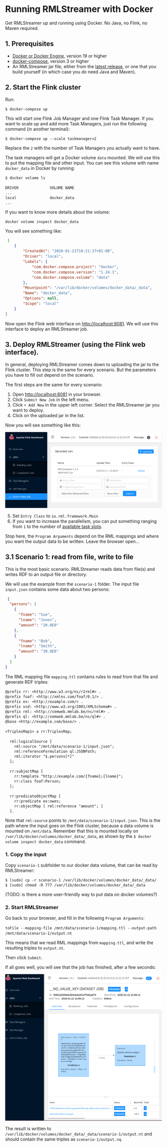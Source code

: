 # Running RMLStreamer with Docker

Get RMLStreamer up and running using Docker. No Java, no Flink, no Maven required.

## 1. Prerequisites
- [Docker or Docker Engine](https://www.docker.com/), version 19 or higher
- [docker-compose](https://docs.docker.com/compose/), version 3 or higher
- An RMLStreamer jar file, either from the [latest release](https://github.com/RMLio/RMLStreamer/releases/latest),
or one that you build yourself (in which case you *do* need Java and Maven).

## 2. Start the Flink cluster

Run:

```
$ docker-compose up
```

This will start one Flink Job Manager and one Flink Task Manager. If you want to scale up and add more Task Managers,
just run the following command (in another terminal):

```
$ docker-compose up --scale taskmanager=2
```

Replace the `2` with the number of Task Managers you actually want to have.

The task managers will get a Docker volume `data` mounted. We will use this to put the mapping file and other input.
You can see this volume with name `docker_data` in Docker by running:

```
$ docker volume ls

DRIVER              VOLUME NAME
...
local               docker_data
...
``` 

If you want to know more details about the volume:

``` 
docker volume inspect docker_data
```
You will see something like:
```json
 [
    {
        "CreatedAt": "2020-01-21T10:21:37+01:00",
        "Driver": "local",
        "Labels": {
            "com.docker.compose.project": "docker",
            "com.docker.compose.version": "1.24.1",
            "com.docker.compose.volume": "data"
        },
        "Mountpoint": "/var/lib/docker/volumes/docker_data/_data",
        "Name": "docker_data",
        "Options": null,
        "Scope": "local"
    }
]
```

Now open the Flink web interface on <http://localhost:8081>. We will use this interface to deploy an RMLStreamer job.

## 3. Deploy RMLStreamer (using the Flink web interface).

In general, deploying RMLStreamer comes down to uploading the jar to the Flink cluster. This step is the same for
every scenario. But the parameters you have to fill out depend on the scenario.

The first steps are the same for every scenario:

1. Open <http://localhost:8081> in your browser.
2. Click `Submit New Job` in the left menu.
3. Click `+ Add New` in the upper left corner. Select the RMLStreamer jar you want to deploy.
4. Click on the uploaded jar in the list.

Now you will see something like this:

![First deployment step](images/deploy_1.png)

5. Set `Entry Class` to `io.rml.framework.Main`
6. If you want to increase the parallelism, you can put something ranging from `1` to the number of
[available task slots](http://localhost:8081/#/overview).

Stop here, the `Program Arguments` depend on the RML mappings and where you want the output data to be written.
Leave the browser open...


## 3.1 Scenario 1: read from file, write to file

This is the most basic scenario. RMLStreamer reads data from file(s) and writes RDF to an output file or directory.

We will use the example from the `scenario-1` folder.
The input file `input.json` contains some data about two persons:

```json 
 {
  "persons": [
    {
      "fname": "Sue",
      "lname": "Jones",
      "amount": "20.0E0"
    },
    {
      "fname": "Bob",
      "lname": "Smith",
      "amount": "30.0E0"
    }
  ]
}
```

The RML mapping file `mapping.ttl` contains rules to read from that file and generate RDF triples:

```ttl
@prefix rr: <http://www.w3.org/ns/r2rml#> .
@prefix foaf: <http://xmlns.com/foaf/0.1/> .
@prefix ex: <http://example.com/> .
@prefix xsd: <http://www.w3.org/2001/XMLSchema#> .
@prefix rml: <http://semweb.mmlab.be/ns/rml#> .
@prefix ql: <http://semweb.mmlab.be/ns/ql#> .
@base <http://example.com/base/> .

<TriplesMap1> a rr:TriplesMap;
    
  rml:logicalSource [ 
    rml:source "/mnt/data/scenario-1/input.json";
    rml:referenceFormulation ql:JSONPath;
    rml:iterator "$.persons[*]"
  ];

  rr:subjectMap [ 
    rr:template "http://example.com/{fname};{lname}";
    rr:class foaf:Person;
  ];

  rr:predicateObjectMap [ 
    rr:predicate ex:owes; 
    rr:objectMap [ rml:reference "amount"; ]
  ].
```

Note that `rml:source` points to `/mnt/data/scenario-1/input.json`. This is the path where the input goes on
the Flink cluster, because a data volume is mounted on `/mnt/data`. Remember that this is mounted locally
on `/var/lib/docker/volumes/docker_data/_data`, as shown by the `$ docker volume inspect docker_data` command.

### 1. Copy the input
 
Copy `scenario-1` subfolder to our docker data volume, that can be read by RMLStreamer:

```
$ [sudo] cp -r scenario-1 /var/lib/docker/volumes/docker_data/_data/
$ [sudo] chmod -R 777 /var/lib/docker/volumes/docker_data/_data
```

(TODO: is there a more user-friendly way to put data on docker volumes?)

### 2. Start RMLStreamer

Go back to your browser, and fill in the following `Program Arguments`:

`toFile --mapping-file /mnt/data/scenario-1/mapping.ttl --output-path /mnt/data/scenario-1/output.nt`

This means that we read RML mappings from `mapping.ttl`, and write the resulting
triples to `output.nt`.

Then click `Submit`.

If all goes well, you will see that the job has finished, after a few seconds:

![Job done](images/scenario-1-job-done.png)

The result is written to `/var/lib/docker/volumes/docker_data/_data/scenario-1/output.nt` 
and should contain the same triples as `scenario-1/output.nq`.
